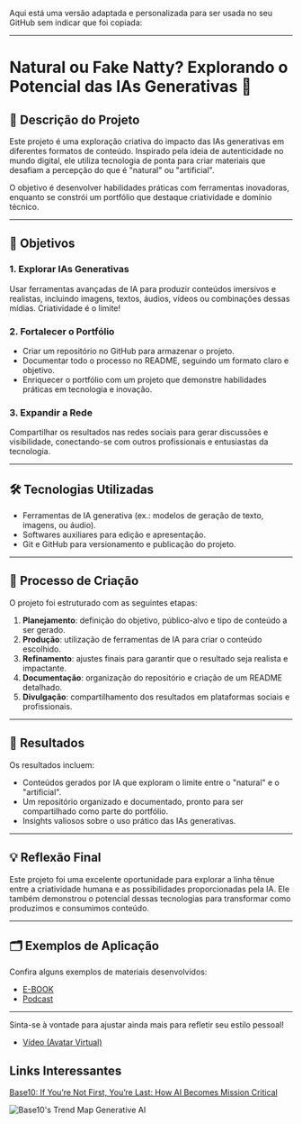 Aqui está uma versão adaptada e personalizada para ser usada no seu GitHub sem indicar que foi copiada:

---

# Natural ou Fake Natty? Explorando o Potencial das IAs Generativas 🚀

## 📒 Descrição do Projeto

Este projeto é uma exploração criativa do impacto das IAs generativas em diferentes formatos de conteúdo. Inspirado pela ideia de autenticidade no mundo digital, ele utiliza tecnologia de ponta para criar materiais que desafiam a percepção do que é "natural" ou "artificial". 

O objetivo é desenvolver habilidades práticas com ferramentas inovadoras, enquanto se constrói um portfólio que destaque criatividade e domínio técnico.

---

## 🎯 Objetivos

### 1. **Explorar IAs Generativas**
Usar ferramentas avançadas de IA para produzir conteúdos imersivos e realistas, incluindo imagens, textos, áudios, vídeos ou combinações dessas mídias. Criatividade é o limite!

### 2. **Fortalecer o Portfólio**
- Criar um repositório no GitHub para armazenar o projeto.
- Documentar todo o processo no README, seguindo um formato claro e objetivo.
- Enriquecer o portfólio com um projeto que demonstre habilidades práticas em tecnologia e inovação.

### 3. **Expandir a Rede**
Compartilhar os resultados nas redes sociais para gerar discussões e visibilidade, conectando-se com outros profissionais e entusiastas da tecnologia.

---

## 🛠️ Tecnologias Utilizadas

- Ferramentas de IA generativa (ex.: modelos de geração de texto, imagens, ou áudio).
- Softwares auxiliares para edição e apresentação.
- Git e GitHub para versionamento e publicação do projeto.

---

## 🧐 Processo de Criação

O projeto foi estruturado com as seguintes etapas:

1. **Planejamento**: definição do objetivo, público-alvo e tipo de conteúdo a ser gerado.
2. **Produção**: utilização de ferramentas de IA para criar o conteúdo escolhido.
3. **Refinamento**: ajustes finais para garantir que o resultado seja realista e impactante.
4. **Documentação**: organização do repositório e criação de um README detalhado.
5. **Divulgação**: compartilhamento dos resultados em plataformas sociais e profissionais.

---

## 🚀 Resultados

Os resultados incluem:
- Conteúdos gerados por IA que exploram o limite entre o "natural" e o "artificial".
- Um repositório organizado e documentado, pronto para ser compartilhado como parte do portfólio.
- Insights valiosos sobre o uso prático das IAs generativas.

---

## 💡 Reflexão Final

Este projeto foi uma excelente oportunidade para explorar a linha tênue entre a criatividade humana e as possibilidades proporcionadas pela IA. Ele também demonstrou o potencial dessas tecnologias para transformar como produzimos e consumimos conteúdo.  

--- 

## 🗂 Exemplos de Aplicação

Confira alguns exemplos de materiais desenvolvidos:
- [E-BOOK](link-para-o-exemplo)
- [Podcast](link-para-o-exemplo)

---

Sinta-se à vontade para ajustar ainda mais para refletir seu estilo pessoal!
- [Vídeo (Avatar Virtual)](/exemplos/VIDEO.md)

## Links Interessantes

[Base10: If You’re Not First, You’re Last: How AI Becomes Mission Critical](https://base10.vc/post/generative-ai-mission-critical/)

![Base10's Trend Map Generative AI](https://github.com/digitalinnovationone/lab-natty-or-not/assets/730492/f4df26e8-f8f7-4419-8252-c69d73ea930c)
